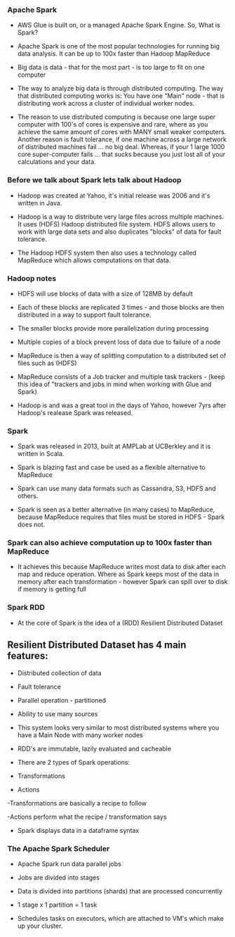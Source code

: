 ### Apache Spark

- AWS Glue is built on, or a managed Apache Spark Engine. So, What is Spark?

- Apache Spark is one of the most popular technologies for running big data analysis. It can be up to 100x faster than Hadoop MapReduce

- Big data is data - that for the most part - is too large to fit on one computer

- The way to analyze big data is through distributed computing. The way that distributed computing works is: You have one "Main" node - that is distributing work across a cluster of individual worker nodes.

- The reason to use distributed computing is because one large super computer with 100's of cores is expensive and rare, where as you achieve the same amount of cores with MANY small weaker computers. Another reason is fault tolerance, if one machine across a large network of distributed machines fail ... no big deal. Whereas, if your 1 large 1000 core super-computer fails ... that sucks because you just lost all of your calculations and your data.

### Before we talk about Spark lets talk about Hadoop

- Hadoop was created at Yahoo, it's initial release was 2006 and it's written in Java.

- Hadoop is a way to distribute very large files across multiple machines. It uses (HDFS) Hadoop distributed file system. HDFS allows users to work with large data sets and also duplicates "blocks" of data for fault tolerance.

- The Hadoop HDFS system then also uses a technology called MapReduce which allows computations on that data.

### Hadoop notes

- HDFS will use blocks of data with a size of 128MB by default

- Each of these blocks are replicated 3 times - and those blocks are then distributed in a way to support fault tolerance.

- The smaller blocks provide more parallelization during processing

- Multiple copies of a block prevent loss of data due to failure of a node

- MapReduce is then a way of splitting computation to a distributed set of files such as (HDFS)

- MapReduce consists of a Job tracker and multiple task trackers - (keep this idea of "trackers and jobs in mind when working with Glue and Spark)

- Hadoop is and was a great tool in the days of Yahoo, however 7yrs after Hadoop's realease Spark was released.

### Spark

- Spark was released in 2013, built at AMPLab at UCBerkley and it is written in Scala.

- Spark is blazing fast and case be used as a flexible alternative to MapReduce

- Spark can use many data formats such as Cassandra, S3, HDFS and others.

- Spark is seen as a better alternative (in many cases) to MapReduce, because MapReduce requires that files must be stored in HDFS - Spark does not.

### Spark can also achieve computation up to 100x faster than MapReduce

- It achieves this because MapReduce writes most data to disk after each map and reduce operation. Where as Spark keeps most of the data in memory after each transformation - however Spark can spill over to disk if memory is getting full

### Spark RDD

- At the core of Spark is the idea of a (RDD) Resilient Distributed Dataset

## Resilient Distributed Dataset has 4 main features:

- Distributed collection of data
- Fault tolerance
- Parallel operation - partitioned
- Ability to use many sources

- This system looks very similar to most distributed systems where you have a Main Node with many worker nodes

- RDD's are immutable, lazily evaluated and cacheable

- There are 2 types of Spark operations:
- Transformations
- Actions

-Transformations are basically a recipe to follow

-Actions perform what the recipe / transformation says

- Spark displays data in a dataframe syntax

### The Apache Spark Scheduler

- Apache Spark run data parallel jobs

- Jobs are divided into stages

- Data is divided into partitions (shards) that are processed concurrently

- 1 stage x 1 partition = 1 task

- Schedules tasks on executors, which are attached to VM's which make up your cluster.